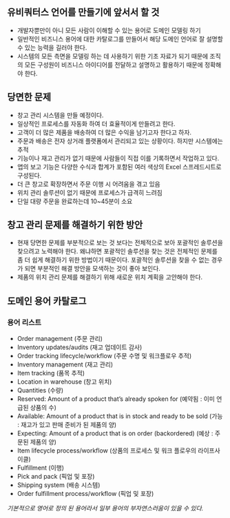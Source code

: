 ## 유비쿼터스 언어를 만들기에 앞서서 할 것
- 개발자뿐만이 아니 모든 사람이 이해할 수 있는 용어로 도메인 모델링 하기
- 일반적인 비즈니스 용어에 대한 카탈로그를 만들어서 해당 도메인 언어로 잘 설명할 수 있는 능력을 길러야 한다.
- 시스템의 모든 측면을 모델링 하는 데 사용하기 위한 기초 자료가 되기 때문에 조직의 모든 구성원이 비즈니스 아이디어를 전달하고 설명하고 활용하기 때문에 정확해야 한다.


## 당면한 문제
- 창고 관리 시스템을 만들 예정이다.
- 일상적인 프로세스를 자동화 하여 더 효율적이게 만들려고 한다.
- 고객이 더 많은 제품을 배송하여 더 많은 수익을 남기고자 한다고 하자.
- 주문과 배송은 전자 상거래 플랫폼에서 관리되고 있는 상황이다. 하지만 시스템에는 추적 
- 기능이나 재고 관리가 없기 때문에 사람들이 직접 이를 기록하면서 작업하고 있다.
- 앱의 보고 기능은 다양한 수식과 합계가 포함된 여러 색상의 Excel 스프레드시트로 구성된다.
- 더 큰 창고로 확장하면서 주문 이행 시 어려움을 겪고 있음
- 위치 관리 솔루션이 없기 때문에 프로세스가 급격히 느려짐
- 단일 대량 주문을 완료하는데 10~45분이 소요



## 창고 관리 문제를 해결하기 위한 방안
- 현재 당면한 문제를 부분적으로 보는 것 보다는 전체적으로 보아 포괄적인 솔루션을 찾으려고 노력해야 한다. 왜냐하면 포괄적인 솔루션을 찾는 것은 전체적인 문제를 좀 더 쉽게 해결하기 위한 방법이기 때문이다. 포괄적인 솔루션을 찾을 수 없는 경우가 되면 부분적인 해결 방안을 모색하는 것이 좋아 보인다.
- 제품의 위치 관리 문제를 해결하기 위해 새로운 위치 계획을 고안해야 한다. 


## 도메인 용어 카탈로그
### 용어 리스트
- Order management (주문 관리)
- Inventory updates/audits (재고 업데이트 감사)
- Order tracking lifecycle/workflow (주문 수명 및 워크플로우 추적)
- Inventory management (재고 관리)
- Item tracking (품목 추적)
- Location in warehouse (창고 위치)
- Quantities (수량)
- Reserved: Amount of a product that’s already spoken for (예약됨 : 이미 언급된 상품의 수)
- Available: Amount of a product that is in stock and ready to be sold (가능 : 재고가 있고 판매 준비가 된 제품의 양)
- Expecting: Amount of a product that is on order (backordered) (예상 : 주문된 제품의 양)
- Item lifecycle process/workflow (상품의 프로세스 및 워크 플로우의 라이프사이클)
- Fulfillment (이행)
- Pick and pack (픽업 및 포장)
- Shipping system (배송 시스템)
- Order fulfillment process/workflow (픽업 및 포장)

_기본적으로 영어로 정의 된 용어라서 일부 용어의 부자연스러움이 있을 수 있다._

